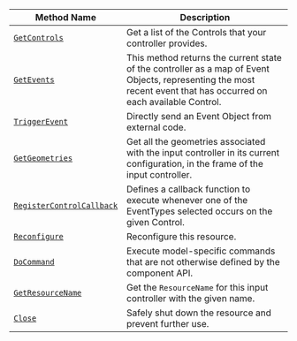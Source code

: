 <!-- prettier-ignore -->
| Method Name | Description |
| ----------- | ----------- |
| [`GetControls`](/components/input-controller/#getcontrols) | Get a list of the Controls that your controller provides. |
| [`GetEvents`](/components/input-controller/#getevents) | This method returns the current state of the controller as a map of Event Objects, representing the most recent event that has occurred on each available Control. |
| [`TriggerEvent`](/components/input-controller/#triggerevent) | Directly send an Event Object from external code. |
| [`GetGeometries`](/components/input-controller/#getgeometries) | Get all the geometries associated with the input controller in its current configuration, in the frame of the input controller. |
| [`RegisterControlCallback`](/components/input-controller/#registercontrolcallback) | Defines a callback function to execute whenever one of the EventTypes selected occurs on the given Control. |
| [`Reconfigure`](/components/input-controller/#reconfigure) | Reconfigure this resource. |
| [`DoCommand`](/components/input-controller/#docommand) | Execute model-specific commands that are not otherwise defined by the component API. |
| [`GetResourceName`](/components/input-controller/#getresourcename) | Get the `ResourceName` for this input controller with the given name. |
| [`Close`](/components/input-controller/#close) | Safely shut down the resource and prevent further use. |
